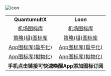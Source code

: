 ![icon](https://socialify.git.ci/BlackSpacee/icon/image?description=1&descriptionEditable=Form%20Orz-3%2C%20koolson%2C%20fmz200%2C%20lige47...%20For%20Own%20Use&font=Inter&forks=1&issues=1&language=1&logo=https%3A%2F%2Fraw.githubusercontent.com%2FBlackSpacee%2FBlackSpacee%2Fmain%2Fsrc%2Fsvg%2FProfile.svg&name=1&owner=1&pattern=Solid&pulls=1&stargazers=1&theme=Auto)

  <!--<div align="center">

|  QuantumultX | Loon  |
|  :----:  |  :----:  |
| [机场图标库](https://quantumult.app/x/open-app/ui?module=gallery&type=icon&action=add&content=%5B%0A%20%20%20%20%22https%3A%2F%2Fraw.githubusercontent.com%2FBlackSpacee%2Ficon%2Fmain%2Fjson%2FBlankSpace.Airports.json%22%0A%5D)  | [机场图标库](https://www.nsloon.com/openloon/import?iconset=https://raw.githubusercontent.com/BlackSpacee/icon/main/json/BlankSpace.Airports.json) |
| [策略(组)图标库](https://quantumult.app/x/open-app/ui?module=gallery&type=icon&action=add&content=%5B%0A%20%20%20%20%22https%3A%2F%2Fraw.githubusercontent.com%2FBlackSpacee%2Ficon%2Fmain%2Fjson%2FBlankSpace.Policy.json%22%0A%5D)  | [策略(组)图标库](https://www.nsloon.com/openloon/import?iconset=https://raw.githubusercontent.com/BlackSpacee/icon/main/json/BlankSpace.Policy.json) |
| [App图标库(扁平化)](https://quantumult.app/x/open-app/ui?module=gallery&type=icon&action=add&content=%5B%0A%20%20%20%20%22https%3A%2F%2Fraw.githubusercontent.com%2FBlackSpacee%2Ficon%2Fmain%2Fjson%2FBlankSpace.Apps.json%22%0A%5D) | [App图标库(扁平化)](https://www.nsloon.com/openloon/import?iconset=https://raw.githubusercontent.com/BlackSpacee/icon/main/json/BlankSpace.Apps.json) |
| [App图标库(拟物化)](https://quantumult.app/x/open-app/ui?module=gallery&type=icon&action=add&content=%5B%0A%20%20%20%20%22https%3A%2F%2Fraw.githubusercontent.com%2FBlackSpacee%2Ficon%2Fmain%2Fjson%2FBlankSpace.SoftWare.json%22%0A%5D)  | [App图标库(拟物化)](https://www.nsloon.com/openloon/import?iconset=https://raw.githubusercontent.com/BlackSpacee/icon/main/json/BlankSpace.SoftWare.json) |
</div>  -->

<div align="center">
<table align="center">
    <tr align="center">
        <td ><strong>QuantumultX</strong></td>    
        <td ><strong>Loon</strong></td>  
    </tr>
   <tr align="center">
        <td><a href="https://quantumult.app/x/open-app/ui?module=gallery&type=icon&action=add&content=%5B%0A%20%20%20%20%22https%3A%2F%2Fraw.githubusercontent.com%2FBlackSpacee%2Ficon%2Fmain%2Fjson%2FBlankSpace.Airports.json%22%0A%5D">机场图标库</a></td>
        <td><a href="https://www.nsloon.com/openloon/import?iconset=https://raw.githubusercontent.com/BlackSpacee/icon/main/json/BlankSpace.Airports.json">机场图标库</a></td>
   </tr>
    <tr align="center">
        <td ><a href="https://quantumult.app/x/open-app/ui?module=gallery&type=icon&action=add&content=%5B%0A%20%20%20%20%22https%3A%2F%2Fraw.githubusercontent.com%2FBlackSpacee%2Ficon%2Fmain%2Fjson%2FBlankSpace.Policy.json%22%0A%5D">策略(组)图标库</a></td>  
        <td ><a href="https://www.nsloon.com/openloon/import?iconset=https://raw.githubusercontent.com/BlackSpacee/icon/main/json/BlankSpace.Policy.json">策略(组)图标库</a></td>  
    </tr>
        <tr align="center">
        <td ><a href="https://quantumult.app/x/open-app/ui?module=gallery&type=icon&action=add&content=%5B%0A%20%20%20%20%22https%3A%2F%2Fraw.githubusercontent.com%2FBlackSpacee%2Ficon%2Fmain%2Fjson%2FBlankSpace.Apps.json%22%0A%5D">App图标库(扁平化)</a></td>  
        <td ><a href="https://www.nsloon.com/openloon/import?iconset=https://raw.githubusercontent.com/BlackSpacee/icon/main/json/BlankSpace.Apps.json">App图标库(扁平化)</a></td>  
    </tr>
        <tr align="center">
        <td ><a href="https://quantumult.app/x/open-app/ui?module=gallery&type=icon&action=add&content=%5B%0A%20%20%20%20%22https%3A%2F%2Fraw.githubusercontent.com%2FBlackSpacee%2Ficon%2Fmain%2Fjson%2FBlankSpace.SoftWare.json%22%0A%5D">App图标库(拟物化)</a></td>  
        <td ><a href="https://www.nsloon.com/openloon/import?iconset=https://raw.githubusercontent.com/BlackSpacee/icon/main/json/BlankSpace.SoftWare.json">App图标库(拟物化)</a></td>  
    </tr>
       <tr>
        <td colspan="2" align="center"><strong>手机点击链接可快速唤醒App添加图标订阅</strong></td>
   </tr>
</table>
</div>
